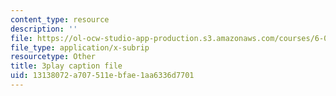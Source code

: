 ```yaml
---
content_type: resource
description: ''
file: https://ol-ocw-studio-app-production.s3.amazonaws.com/courses/6-004-computation-structures-spring-2017/13138072a707511ebfae1aa6336d7701_6mS1BHgm4u8.vtt
file_type: application/x-subrip
resourcetype: Other
title: 3play caption file
uid: 13138072-a707-511e-bfae-1aa6336d7701
---
```

